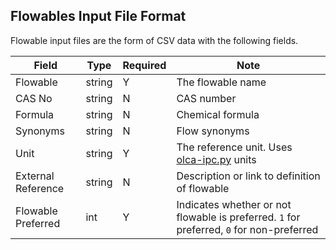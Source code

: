 ## Flowables Input File Format

Flowable input files are the form of CSV data with the following fields.

 Field | Type | Required |  Note |
----------- |  ---- | ---------| -----  |
 Flowable | string | Y | The flowable name |
 CAS No | string | N | CAS number |
 Formula | string | N | Chemical formula |
 Synonyms | string | N | Flow synonyms |
 Unit | string | Y  | The reference unit. Uses [olca-ipc.py](https://github.com/GreenDelta/olca-ipc.py) units |
 External Reference | string | N | Description or link to definition of flowable |
 Flowable Preferred | int | Y | Indicates whether or not flowable is preferred. `1` for preferred, `0` for non-preferred |
